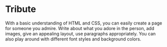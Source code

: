 # Tribute
With a basic understanding of HTML and CSS, you can easily create a page for someone you admire.
Write about what you adore in the person, add images, give an appealing layout, use paragraphs appropriately.
You can also play around with different font styles and background colors.
